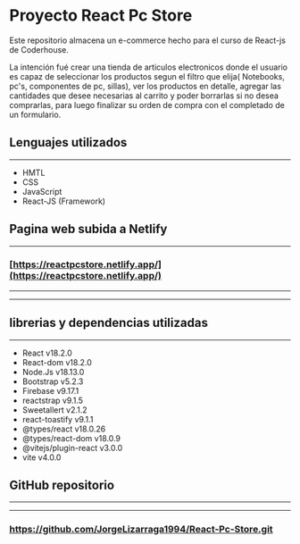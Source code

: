 # Proyecto React Pc Store
Este repositorio almacena un e-commerce hecho para el curso de React-js de Coderhouse.

La intención fué crear una tienda de articulos electronicos donde el usuario es capaz de seleccionar los productos segun el filtro que elija( Notebooks, pc's, componentes de pc, sillas), ver los productos en detalle, agregar las cantidades que desee necesarias al carrito y poder borrarlas si no desea comprarlas, para luego finalizar su orden de compra con el completado de un formulario.

## Lenguajes utilizados
---
* HMTL
* CSS
* JavaScript
* React-JS (Framework) 

## Pagina web subida a Netlify
---
### [https://reactpcstore.netlify.app/](https://reactpcstore.netlify.app/)
---
___

## librerias y dependencias utilizadas
---
* React v18.2.0
* React-dom v18.2.0
* Node.Js v18.13.0
* Bootstrap v5.2.3
* Firebase v9.17.1
* reactstrap v9.1.5
* Sweetallert v2.1.2
* react-toastify v9.1.1
* @types/react v18.0.26
* @types/react-dom v18.0.9
* @vitejs/plugin-react v3.0.0
* vite v4.0.0

## GitHub repositorio
---
---
### https://github.com/JorgeLizarraga1994/React-Pc-Store.git

